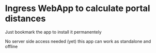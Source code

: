 Ingress WebApp to calculate portal distances
============================================

Just bookmark the app to install it permanentely

No server side access needed (yet) this app can work as standalone and offline
